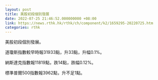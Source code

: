 ```yaml
---
layout: post
title: 美股初段個別發展
date: 2022-07-25 21:46:52.000000000 +08:00
link: https://news.rthk.hk/rthk/ch/component/k2/1659295-20220725.htm
categories: rthk
---
```


美股初段個別發展。

道瓊斯指數較早時報31933點，升33點，升幅0.1%。

納斯達克指數報11819點，跌14點，跌幅0.12%。

標準普爾500指數報3962點，升不足1點。
